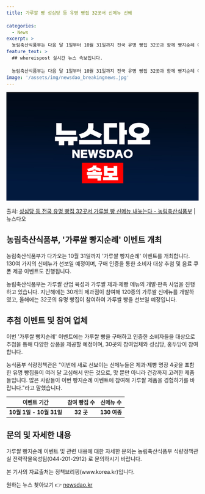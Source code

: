 ```yaml
---
title: 가루쌀 빵 성심당 등 유명 빵집 32곳서 신메뉴 선봬

categories:
  - News
excerpt: >
  농림축산식품부는 다음 달 1일부터 10월 31일까지 전국 유명 빵집 32곳과 함께 빵지순례 이벤트를 한다고 …
feature_text: >
  ## whereispost 실시간 뉴스 속보입니다.

  농림축산식품부는 다음 달 1일부터 10월 31일까지 전국 유명 빵집 32곳과 함께 빵지순례 이벤트를 한다고 …
image: '/assets/img/newsdao_breakingnews.jpg'
---
```


![뉴스다오 속보](/assets/img/newsdao_breakingnews.jpg)

<p>출처: <a href="https://newsdao.kr/3967" rel="dofollow">성심당 등 전국 유명 빵집 32곳서 가루쌀 빵 신메뉴 내놓는다  - 농림축산식품부</a> | 뉴스다오</p>

<h2 data-ke-size="size26">농림축산식품부, '가루쌀 빵지순례' 이벤트 개최</h2>
농림축산식품부가 다가오는 10월 31일까지 '가루쌀 빵지순례' 이벤트를 개최합니다. 130여 가지의 신메뉴가 선보일 예정이며, 구매 인증을 통한 소비자 대상 추첨 및 음료 쿠폰 제공 이벤트도 진행됩니다.

<p data-ke-size="size16">농림축산식품부는 가루쌀 산업 육성과 가루쌀 제과·제빵 메뉴의 개발·판촉 사업을 진행하고 있습니다. 지난해에는 30개의 제과점이 참여해 120종의 가루쌀 신메뉴를 개발하였고, 올해에는 32곳의 유명 빵집이 참여하여 가루쌀 빵을 선보일 예정입니다.</p>

<h2 data-ke-size="size24">추첨 이벤트 및 참여 업체</h2>
이번 '가루쌀 빵지순례' 이벤트에는 가루쌀 빵을 구매하고 인증한 소비자들을 대상으로 추첨을 통해 다양한 상품을 제공할 예정이며, 30곳의 참여업체와 성심당, 홍두당이 참여합니다.

<p data-ke-size="size16">농식품부 식량정책관은 "이번에 새로 선보이는 신메뉴들은 제과·제빵 명장 4곳을 포함한 유명 빵집들이 여러 달 고심해서 만든 것으로, 맛 뿐만 아니라 건강까지 고려한 제품들입니다. 많은 사람들이 이번 빵지순례 이벤트에 참여해 가루쌀 제품을 경험하기를 바랍니다."라고 말했습니다.</p>

<table>
	<thead>
		<tr>
			<th>이벤트 기간</th>
			<th>참여 빵집 수</th>
			<th>신메뉴 수</th>
		</tr>
	</thead>
	<tbody>
		<tr>
			<td style="text-align: center; height: 17px;"><b>10월 1일 - 10월 31일</b></td>
			<td style="text-align: center; height: 17px;"><b>32 곳</b></td>
			<td style="text-align: center; height: 17px;"><b>130 여종</b></td>
		</tr>
	</tbody>
</table>

<h2 data-ke-size="size24">문의 및 자세한 내용</h2>
가루쌀 빵지순례 이벤트 및 관련 내용에 대한 자세한 문의는 농림축산식품부 식량정책관실 전략작물육성팀(044-201-2912) 로 문의하시기 바랍니다.

<p data-ke-size="size16">본 기사의 자료출처는 정책브리핑(www.korea.kr)입니다.</p> 

원하는 뉴스 찾아보기 👉 <a href="https://newsdao.kr" rel="dofollow">newsdao.kr</a>


